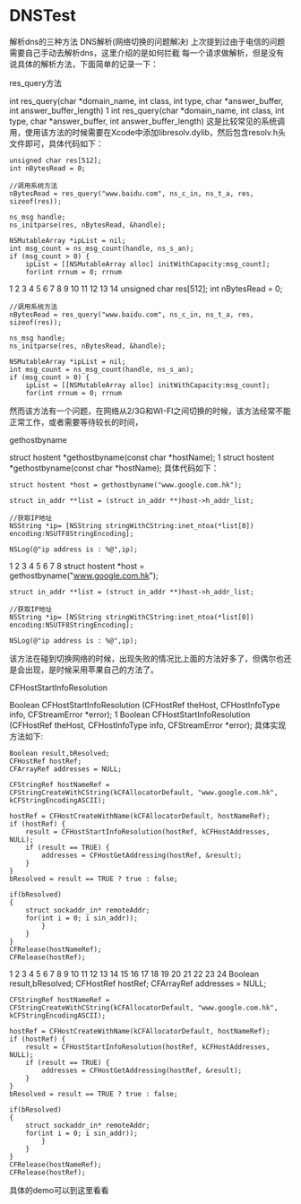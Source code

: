 # DNSTest
解析dns的三种方法
DNS解析(网络切换的问题解决)
上次提到过由于电信的问题需要自己手动去解析dns，这里介绍的是如何拦截
每一个请求做解析，但是没有说具体的解析方法，下面简单的记录一下：

res_query方法

int res_query(char *domain_name, int class, int type, char *answer_buffer, int answer_buffer_length)
1
int res_query(char *domain_name, int class, int type, char *answer_buffer, int answer_buffer_length)
这是比较常见的系统调用，使用该方法的时候需要在Xcode中添加libresolv.dylib，然后包含resolv.h头文件即可，具体代码如下：


    unsigned char res[512];
    int nBytesRead = 0;

    //调用系统方法
    nBytesRead = res_query("www.baidu.com", ns_c_in, ns_t_a, res, sizeof(res));

    ns_msg handle;
    ns_initparse(res, nBytesRead, &handle);

    NSMutableArray *ipList = nil;
    int msg_count = ns_msg_count(handle, ns_s_an);
    if (msg_count > 0) {
        ipList = [[NSMutableArray alloc] initWithCapacity:msg_count];
        for(int rrnum = 0; rrnum 
1
2
3
4
5
6
7
8
9
10
11
12
13
14
    unsigned char res[512];
    int nBytesRead = 0;
 
    //调用系统方法
    nBytesRead = res_query("www.baidu.com", ns_c_in, ns_t_a, res, sizeof(res));
 
    ns_msg handle;
    ns_initparse(res, nBytesRead, &handle);
 
    NSMutableArray *ipList = nil;
    int msg_count = ns_msg_count(handle, ns_s_an);
    if (msg_count > 0) {
        ipList = [[NSMutableArray alloc] initWithCapacity:msg_count];
        for(int rrnum = 0; rrnum 
然而该方法有一个问题，在网络从2/3G和WI-FI之间切换的时候，该方法经常不能正常工作，或者需要等待较长的时间，

gethostbyname

struct hostent *gethostbyname(const char *hostName);
1
struct hostent *gethostbyname(const char *hostName);
具体代码如下：


    struct hostent *host = gethostbyname("www.google.com.hk");

    struct in_addr **list = (struct in_addr **)host->h_addr_list;

    //获取IP地址
    NSString *ip= [NSString stringWithCString:inet_ntoa(*list[0]) encoding:NSUTF8StringEncoding];

    NSLog(@"ip address is : %@",ip);
1
2
3
4
5
6
7
8
    struct hostent *host = gethostbyname("www.google.com.hk");
 
    struct in_addr **list = (struct in_addr **)host->h_addr_list;
 
    //获取IP地址
    NSString *ip= [NSString stringWithCString:inet_ntoa(*list[0]) encoding:NSUTF8StringEncoding];
 
    NSLog(@"ip address is : %@",ip);
该方法在碰到切换网络的时候，出现失败的情况比上面的方法好多了，但偶尔也还是会出现，是时候采用苹果自己的方法了。

CFHostStartInfoResolution

Boolean CFHostStartInfoResolution (CFHostRef theHost, CFHostInfoType info, CFStreamError *error);
1
Boolean CFHostStartInfoResolution (CFHostRef theHost, CFHostInfoType info, CFStreamError *error);
具体实现方法如下:


    Boolean result,bResolved;
    CFHostRef hostRef;
    CFArrayRef addresses = NULL;

    CFStringRef hostNameRef = CFStringCreateWithCString(kCFAllocatorDefault, "www.google.com.hk", kCFStringEncodingASCII);

    hostRef = CFHostCreateWithName(kCFAllocatorDefault, hostNameRef);
    if (hostRef) {
        result = CFHostStartInfoResolution(hostRef, kCFHostAddresses, NULL);
        if (result == TRUE) {
            addresses = CFHostGetAddressing(hostRef, &result);
        }
    }
    bResolved = result == TRUE ? true : false;

    if(bResolved)
    {
        struct sockaddr_in* remoteAddr;
        for(int i = 0; i sin_addr));
            }
        }
    }
    CFRelease(hostNameRef);
    CFRelease(hostRef);
1
2
3
4
5
6
7
8
9
10
11
12
13
14
15
16
17
18
19
20
21
22
23
24
    Boolean result,bResolved;
    CFHostRef hostRef;
    CFArrayRef addresses = NULL;
 
    CFStringRef hostNameRef = CFStringCreateWithCString(kCFAllocatorDefault, "www.google.com.hk", kCFStringEncodingASCII);
 
    hostRef = CFHostCreateWithName(kCFAllocatorDefault, hostNameRef);
    if (hostRef) {
        result = CFHostStartInfoResolution(hostRef, kCFHostAddresses, NULL);
        if (result == TRUE) {
            addresses = CFHostGetAddressing(hostRef, &result);
        }
    }
    bResolved = result == TRUE ? true : false;
 
    if(bResolved)
    {
        struct sockaddr_in* remoteAddr;
        for(int i = 0; i sin_addr));
            }
        }
    }
    CFRelease(hostNameRef);
    CFRelease(hostRef);
具体的demo可以到这里看看

